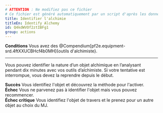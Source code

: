```yaml
---
# ATTENTION : Ne modifiez pas ce fichier
# Ce fichier est généré automatiquement par un script d'après les données du module Foundry VTT officiel et de sa traduction
title: Identifier l'alchimie
titleEn: Identify Alchemy
id: Q4kdWVOf2ztIBFg1
group: actions
---
```

<p><span id="ctl00_MainContent_DetailedOutput"><strong>Conditions</strong> Vous avez des @Compendium[pf2e.equipment-srd.4ftXXUCBHcf4b0MH]{outils d'alchimiste}.</span></p><hr><p>Vous pouvez identifier la nature d’un objet alchimique en l’analysant pendant dix minutes avec vos outils d’alchimiste. Si votre tentative est interrompue, vous devez la reprendre depuis le début.</p><p><strong>Succès</strong> Vous identifiez l'objet et découvrez la méthode pour l'activer.<br><strong>Échec</strong> Vous ne parvenez pas à identifier l'objet mais vous pouvez recommencer.<br><strong>Échec critique</strong> Vous identifiez l'objet de travers et le prenez pour un autre objet au choix du MJ.</p>
